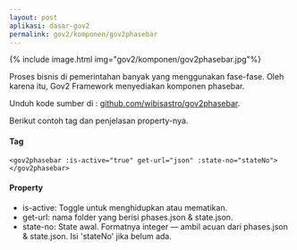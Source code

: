 ```yaml
---
layout: post
aplikasi: dasar-gov2
permalink: gov2/komponen/gov2phasebar
---
```


{% include image.html 
    img="gov2/komponen/gov2phasebar.jpg"%}

Proses bisnis di pemerintahan banyak yang menggunakan fase-fase. Oleh karena itu, Gov2 Framework menyediakan komponen phasebar.

Unduh kode sumber di : [github.com/wibisastro/gov2phasebar](https://github.com/wibisastro/gov2phasebar).

Berikut contoh tag dan penjelasan property-nya.

#### Tag

`<gov2phasebar :is-active="true" get-url="json" :state-no="stateNo"></gov2phasebar>`

#### Property

* is-active: Toggle untuk menghidupkan atau mematikan.
* get-url: nama folder yang berisi phases.json & state.json.
* state-no: State awal. Formatnya integer &mdash; ambil acuan dari phases.json & state.json. Isi 'stateNo' jika belum ada.